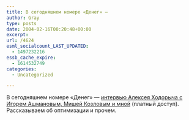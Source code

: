 ```yaml
---
title: В сегодняшнем номере «Денег» —
author: Gray
type: posts
date: 2004-02-16T00:20:48+00:00
excerpt:
url: /4624
esml_socialcount_LAST_UPDATED:
  - 1497232216
essb_cache_expire:
  - 1614532749
categories:
  - Uncategorized

---
```








В сегодняшнем номере &#171;Денег&#187; &#8212; <a href="http://www.kommersant.ru/k-money/get_page.asp?page_id=20757143.htm&#038;m_id=26851" target="_blank">интервью Алексея Ходорыча с Игорем Ашмановым, Мишей Козловым и мной</a> (платный доступ). Рассказываем об оптимизации и прочем.